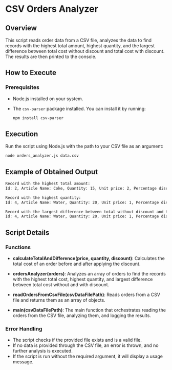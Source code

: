 # CSV Orders Analyzer

## Overview

This script reads order data from a CSV file, analyzes the data to find records with the highest total amount, highest quantity, and the largest difference between total cost without discount and total cost with discount. The results are then printed to the console.

## How to Execute

### Prerequisites

- Node.js installed on your system.
- The `csv-parser` package installed. You can install it by running:

  ```bash
  npm install csv-parser
  ```

## Execution

Run the script using Node.js with the path to your CSV file as an argument:

  ```bash
  node orders_analyzer.js data.csv
  ```

## Example of Obtained Output

```bash
Record with the highest total amount:
Id: 2, Article Name: Coke, Quantity: 15, Unit price: 2, Percentage discount: 0, Buyer: Luca Neri

Record with the highest quantity:
Id: 4, Article Name: Water, Quantity: 20, Unit price: 1, Percentage discount: 10, Buyer: Mario Rossi

Record with the largest difference between total without discount and total with discount:
Id: 4, Article Name: Water, Quantity: 20, Unit price: 1, Percentage discount: 10, Buyer: Mario Rossi
```

## Script Details

### Functions

- **calculateTotalAndDifference(price, quantity, discount)**:
  Calculates the total cost of an order before and after applying the discount.

- **ordersAnalyzer(orders)**:
  Analyzes an array of orders to find the records with the highest total cost, highest quantity, and largest difference between total cost without and with discount.

- **readOrdersFromCsvFile(csvDataFilePath)**:
  Reads orders from a CSV file and returns them as an array of objects.

- **main(csvDataFilePath)**:
  The main function that orchestrates reading the orders from the CSV file, analyzing them, and logging the results.

### Error Handling

- The script checks if the provided file exists and is a valid file.
- If no data is provided through the CSV file, an error is thrown, and no further analysis is executed.
- If the script is run without the required argument, it will display a usage message.
